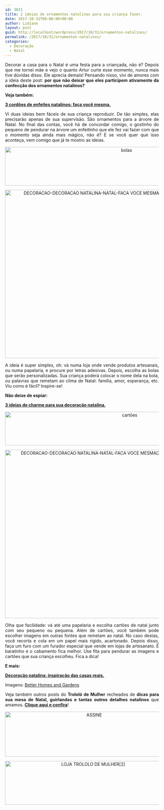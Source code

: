 ```yaml
---
id: 3821
title: 2 ideias de ornamentos natalinos para sua criança fazer.
date: 2017-10-31T00:00:00+00:00
author: Lidiane
layout: post
guid: http://localhost/wordpress/2017/10/31/ornamentos-natalinos/
permalink: /2017/10/31/ornamentos-natalinos/
categories:
  - Decoração
  - Natal
---
```

<p align="justify">
  Decorar a casa para o Natal é uma festa para a criançada, não é? Depois que me tornei mãe e vejo o quanto Artur curte esse momento, nunca mais tive dúvidas disso. Ele aprecia demais! Pensando nisso, vivi de amores com a ideia deste post: <strong>por que não deixar que eles participem ativamente da confecção dos ornamentos natalinos?</strong>
</p>

<p align="justify">
  <strong>Veja também:</strong>
</p>

<p align="justify">
  <a href="http://www.trololodemulher.com.br/2016/11/17/enfeites-natalinos-2/" target="_blank"><strong>3 cordões de enfeites natalinos: faça você mesma.</strong></a>
</p>

<p align="justify">
  Vi duas ideias bem fáceis de sua criança reproduzir. De tão simples, elas precisarão apenas de sua supervisão. São ornamentos para a árvore de Natal. No final das contas, você há de concordar comigo, o gostinho do pequeno de pendurar na árvore um enfeitinho que ele fez vai fazer com que o momento seja ainda mais mágico, não é? E se você quer que isso aconteça, vem comigo que já te mostro as ideias.
</p>

<p align="center">
  <a href="http://www.decoracaodacasa.com/blog/wp-content/uploads/2014/10/bolas1.png"><img class="alignnone size-full wp-image-2213" src="http://www.decoracaodacasa.com/blog/wp-content/uploads/2014/10/bolas1.png" alt="bolas" width="780" height="126" /></a>
</p>

<p align="center">
  <a href="http://www.decoracaodacasa.com/blog/wp-content/uploads/2014/10/DECORACAO-DECORACAO-NATALINA-NATAL-FACA-VOCE-MESMA.jpg"><img class="alignnone size-full wp-image-2215" src="http://www.decoracaodacasa.com/blog/wp-content/uploads/2014/10/DECORACAO-DECORACAO-NATALINA-NATAL-FACA-VOCE-MESMA.jpg" alt="DECORACAO-DECORACAO NATALINA-NATAL-FACA VOCE MESMA" width="550" height="550" /></a>
</p>

<p align="justify">
  A ideia é super simples, oh: vá numa loja onde vende produtos artesanais, ou numa papelaria, e procure por letras adesivas. Depois, escolha as bolas que serão personalizadas. Sua criança poderá colocar o nome dela na bola, ou palavras que remetam ao clima de Natal: família, amor, esperança, etc. Viu como é fácil? Inspire-se!
</p>

<p align="justify">
  <strong>Não deixe de espiar:</strong>
</p>

<p align="justify">
  <a href="http://www.trololodemulher.com.br/2017/10/03/decoracao-natalina-3/" target="_blank"><strong>3 ideias de charme para sua decoração natalina.</strong></a>
</p>

<p align="center">
  <a href="http://www.decoracaodacasa.com/blog/wp-content/uploads/2014/10/cartões.png"><img class="alignnone size-full wp-image-2214" src="http://www.decoracaodacasa.com/blog/wp-content/uploads/2014/10/cartões.png" alt="cartões" width="800" height="110" /></a>
</p>

<p align="center">
  <a href="http://www.decoracaodacasa.com/blog/wp-content/uploads/2014/10/DECORACAO-DECORACAO-NATALINA-NATAL-FACA-VOCE-MESMA2.jpg"><img class="alignnone size-full wp-image-2216" src="http://www.decoracaodacasa.com/blog/wp-content/uploads/2014/10/DECORACAO-DECORACAO-NATALINA-NATAL-FACA-VOCE-MESMA2.jpg" alt="DECORACAO-DECORACAO NATALINA-NATAL-FACA VOCE MESMA[2]" width="550" height="550" /></a>
</p>

<p align="justify">
  Olha que facilidade: vá até uma papelaria e escolha cartões de natal junto com seu pequeno ou pequena. Além de cartões, você também pode escolher imagens em outras fontes que remetam ao natal. No caso destas, você recorta e cola em um papel mais rígido, acartonado. Depois disso, faça um furo com um furador especial que vende em lojas de artesanato. É baratinho e o cabamento fica melhor. Use fita para pendurar as imagens e cartões que sua criança escolheu. Fica a dica!
</p>

<p align="justify">
  <strong>E mais:</strong>
</p>

<p align="justify">
  <a href="http://www.trololodemulher.com.br/2016/11/14/decoracao-natalina-2/" target="_blank"><strong>Decoração natalina: inspiração das casas reais.</strong></a>
</p>

<p align="justify">
  Imagens: <a href="http://www.bhg.com/" target="_blank">Better Homes and Gardens</a>
</p>

<p align="justify">
  Veja também outros posts do <strong>Trololó de Mulher</strong> recheados de <strong>dicas para sua mesa de Natal, guirlandas e tantas outros detalhes natalinos</strong> que amamos. <a href="http://www.trololodemulher.com.br/category/natal/" target="_blank"><strong>Clique aqui e confira</strong></a>!
</p>

<p align="center">
  <a href="http://feedburner.google.com/fb/a/mailverify?uri=blogbichafemea&loc=pt_BR" target="_blank"><img class="alignnone size-full wp-image-14011" src="http://www.trololodemulher.com.br/blog/wp-content/uploads/2017/08/ASSINE.jpg" alt="ASSINE" width="568" height="147" /></a>
</p>

<p align="center">
  <a href="http://loja.trololodemulher.com.br/" target="_blank"><img class="alignnone wp-image-14333 size-full" src="http://www.trololodemulher.com.br/blog/wp-content/uploads/2017/10/LOJA-TROLOLO-DE-MULHER2.png" alt="LOJA TROLOLO DE MULHER[2]" width="561" height="143" /></a>
</p>

<p align="center">